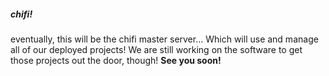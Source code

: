 ##### chifi!
eventually, this will be the chifi master server... Which will use and manage all of our deployed projects! We are still working on the software to get those projects out the door, though! **See you soon!**
